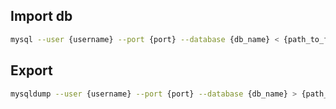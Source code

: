 ## Import db

```sh
mysql --user {username} --port {port} --database {db_name} < {path_to_file}
```

## Export

```sh
mysqldump --user {username} --port {port} --database {db_name} > {path_to_file}
```
